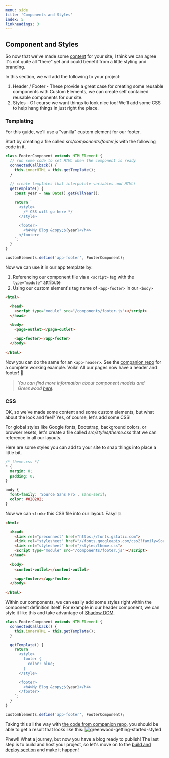 ```yaml
---
menu: side
title: 'Components and Styles'
index: 5
linkheadings: 3
---
```


## Component and Styles

So now that we've made some [content](/getting-started/creating-content/) for your site, I think we can agree it's not quite all "there" yet and could benefit from a little styling and branding.

In this section, we will add the following to your project:

1. Header / Footer - These provide a great case for creating some reusable components with Custom Elements, we can create self contained reusable components for our site.
1. Styles - Of course we want things to look nice too!  We'll add some CSS to help hang things in just right the place.

### Templating
For this guide, we'll use a "vanilla" custom element for our footer.

Start by creating a file called _src/components/footer.js_ with the following code in it.

```javascript
class FooterComponent extends HTMLElement {
  // run some code to set HTML when the component is ready
  connectedCallback() {
    this.innerHTML = this.getTemplate();
  }

  // create templates that interpolate variables and HTML!
  getTemplate() {
    const year = new Date().getFullYear();

    return `
      <style>
        /* CSS will go here */
      </style>

      <footer>
        <h4>My Blog &copy;${year}</h4>
      </footer>
    `;
  }
}

customElements.define('app-footer', FooterComponent);
```

Now we can use it in our app template by:
1. Referencing our component file via a `<script>` tag with the `type="module"` attribute
1. Using our custom element's tag name of `<app-footer>` in our `<body>`

```html
<html>

  <head>
    <script type="module" src="/components/footer.js"></script>
  </head>
  
  <body>
    <page-outlet></page-outlet>

    <app-footer></app-footer>
  </body>
  
</html>
```

Now you can do the same for an `<app-header>`.  See the [companion repo](https://github.com/ProjectEvergreen/greenwood-getting-started/) for a complete working example.  Voila!  All our pages now have a header and footer!  🎉

> _You can find more information about component models and Greenwood [here](/docs/component-model/)._

### CSS
OK, so we've made some content and some custom elements, but what about the look and feel? Yes, of course, let's add some CSS!

For global styles like Google fonts, Bootstrap, background colors, or browser resets, let's create a file called _src/styles/theme.css_ that we can reference in all our layouts.

Here are some styles you can add to your site to snap things into place a little bit.
```css
/* theme.css */
* {
  margin: 0;
  padding: 0;
}

body {
  font-family: 'Source Sans Pro', sans-serif;
  color: #020202;
}
```

Now we can `<link>` this CSS file into our layout.  Easy!  💥
```html
<html>

  <head>
    <link rel="preconnect" href="https://fonts.gstatic.com">
    <link rel="stylesheet" href="//fonts.googleapis.com/css2?family=Source+Sans+Pro&display=swap">
    <link rel="stylesheet" href="/styles/theme.css"> 
    <script type="module" src="/components/footer.js"></script>
  </head>
  
  <body>
    <content-outlet></content-outlet>

    <app-footer></app-footer>
  </body>
  
</html>
```

Within our components, we can easily add some styles right within the component definition itself. For example in our header component, we can style it like this and take advantage of [Shadow DOM](https://developer.mozilla.org/en-US/docs/Web/Web_Components/Using_shadow_DOM).

```javascript
class FooterComponent extends HTMLElement {
  connectedCallback() {
    this.innerHTML = this.getTemplate();
  }

  getTemplate() {
    return `
      <style>
        footer {
          color: blue;
        }
      </style>

      <footer>
        <h4>My Blog &copy;${year}</h4>
      </footer>
    `;
  }
}

customElements.define('app-footer', FooterComponent);
```

Taking this all the way with [the code from companion repo](https://vuejs.org/v2/guide/single-file-components.html), you should be able to get a result that looks like this:
![greenwood-getting-started-styled](/assets/getting-started-repo-styled.png)

Phew!!  What a journey, but now you have a blog ready to publish!  The last step is to build and host your project, so let's move on to the [build and deploy section](/getting-started/build-and-deploy/) and make it happen!